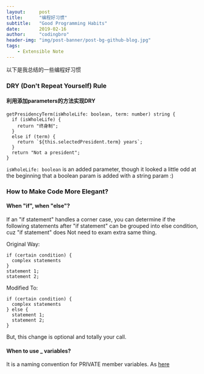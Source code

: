 ```yaml
---
layout:     post
title:      "编程好习惯"
subtitle:   "Good Programming Habits"
date:       2019-02-16
author:     "codingbro"
header-img: "img/post-banner/post-bg-github-blog.jpg"
tags:
    - Extensible Note
---
```

以下是我总结的一些编程好习惯

### DRY (Don't Repeat Yourself) Rule
#### 利用添加parameters的方法实现DRY
```
getPresidencyTerm(isWholeLife: boolean, term: number) string {
  if (isWholeLife) {
    return "终身制";
  }
  else if (term) {
    return `${this.selectedPresident.term} years`;
  }
  return "Not a president";
}
```
`isWholeLife: boolean` is an added parameter, though it looked a little odd at the beginning that a boolean param is added with a string param :)


### How to Make Code More Elegant?
#### When "if", when "else"?
If an "if statement" handles a corner case, you can determine if the following statements after "if statement" can be grouped into else condition, cuz "if statement" does Not need to exam extra same thing.  

Original Way:
```
if (certain condition) {
  complex statements
}
statement 1;
statement 2;
```

Modified To:
```
if (certain condition) {
  complex statements
} else {
  statement 1;
  statement 2;
}
```
But, this change is optional and totally your call.

#### When to use _ variables?
It is a naming convention for PRIVATE member variables. As [here](https://stackoverflow.com/questions/6903022/why-do-we-use-in-variable-names)

